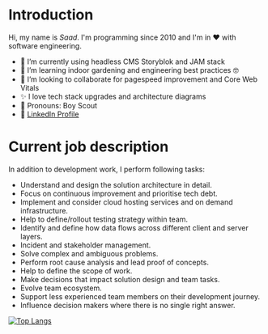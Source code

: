 # Introduction
Hi, my name is _Saad_. I'm programming since 2010 and I'm in ❤️ with software engineering.

- 🔭 I’m currently using headless CMS Storyblok and JAM stack
- 🌱 I’m learning indoor gardening and engineering best practices 🤓
- 💨 I’m looking to collaborate for pagespeed improvement and Core Web Vitals
- ✨ I love tech stack upgrades and architecture diagrams
- 👀 Pronouns: Boy Scout
- :link: [LinkedIn Profile](https://www.linkedin.com/in/msaadsiddiqui)

# Current job description
In addition to development work, I perform following tasks:
- Understand and design the solution architecture in detail.
- Focus on continuous improvement and prioritise tech debt.
- Implement and consider cloud hosting services and on demand infrastructure.
- Help to define/rollout testing strategy within team.
- Identify and define how data flows across different client and server layers.
- Incident and stakeholder management.
- Solve complex and ambiguous problems.
- Perform root cause analysis and lead proof of concepts.
- Help to define the scope of work.
- Make decisions that impact solution design and team tasks.
- Evolve team ecosystem.
- Support less experienced team members on their development journey.
- Influence decision makers where there is no single right answer.

[![Top Langs](https://github-readme-stats.vercel.app/api/top-langs/?username=mazemax)](https://github.com/anuraghazra/github-readme-stats)
